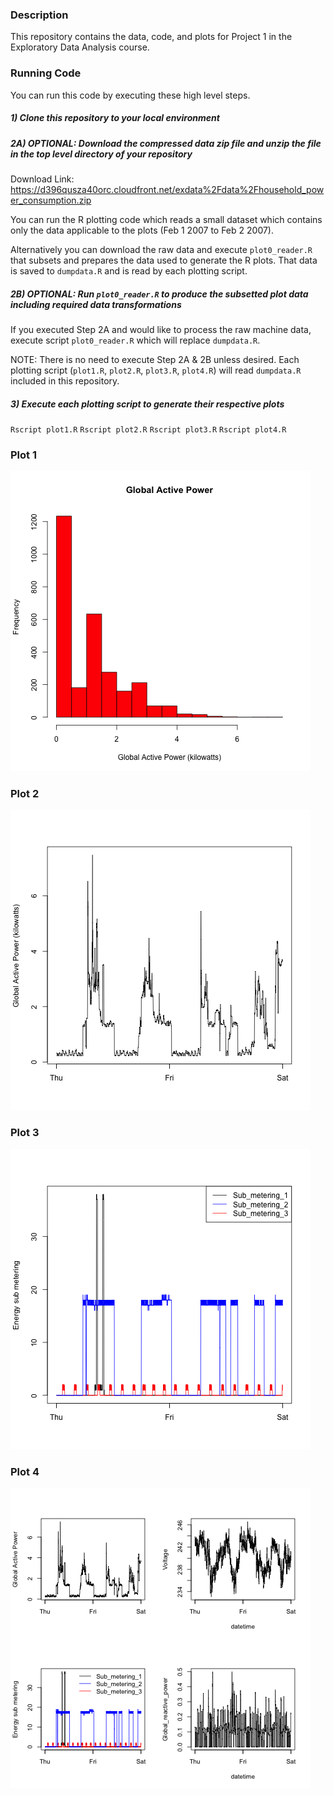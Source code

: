 ### Description

This repository contains the data, code, and plots for Project 1 in the Exploratory Data Analysis course.

### Running Code

You can run this code by executing these high level steps.

##### 1) Clone this repository to your local environment

##### 2A) OPTIONAL: Download the compressed data zip file and unzip the file in the top level directory of your repository

Download Link: https://d396qusza40orc.cloudfront.net/exdata%2Fdata%2Fhousehold_power_consumption.zip

You can run the R plotting code which reads a small dataset which contains only the data applicable to the plots (Feb 1 2007 to Feb 2 2007).

Alternatively you can download the raw data and execute `plot0_reader.R` that subsets and prepares the data used to generate the R plots.  That data is saved to `dumpdata.R` and is read by each plotting script.

##### 2B) OPTIONAL: Run `plot0_reader.R` to produce the subsetted plot data including required data transformations

If you executed Step 2A and would like to process the raw machine data, execute script `plot0_reader.R` which will replace `dumpdata.R`.

NOTE: There is no need to execute Step 2A & 2B unless desired.  Each plotting script (`plot1.R`, `plot2.R`, `plot3.R`, `plot4.R`) will read `dumpdata.R` included in this repository.

##### 3) Execute each plotting script to generate their respective plots

`Rscript plot1.R`
`Rscript plot2.R`
`Rscript plot3.R`
`Rscript plot4.R`

### Plot 1

![Plot 1](plot1.png)

### Plot 2

![Plot 2](plot2.png)

### Plot 3

![Plot 3](plot3.png)

### Plot 4

![Plot 4](plot4.png)
